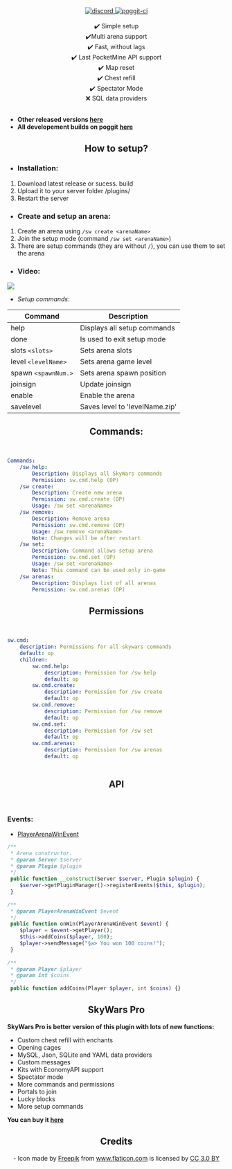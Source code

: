 <div align="center">
	<a href="https://discord.gg/uwBf2jS">
        <img src="https://img.shields.io/badge/chat-on%20discord-7289da.svg" alt="discord">
    </a>
    <a href="https://poggit.pmmp.io/ci/GamakCZ/SkyWars/SkyWars">
        <img src="https://poggit.pmmp.io/ci.shield/GamakCZ/SkyWars/SkyWars" alt="poggit-ci">
    </a>
    <br><br>
    ✔️ Simple setup
    <br>
    ✔️Multi arena support
    <br>
    ✔️ Fast, without lags
    <br>
    ✔️ Last PocketMine API support
    <br>
    ✔️ Map reset
    <br>
    ✔️ Chest refill
    <br>
    ✔️ Spectator Mode
    <br>
    ❌ SQL data providers
    <br>
    
</div>
<br>

- **Other released versions [here](https://github.com/GamakCZ/SkyWars/releases)**
- **All developement builds on poggit [here](https://poggit.pmmp.io/ci/GamakCZ/SkyWars/SkyWars)**

<div align="center">
	<h2>How to setup?</h2>
</div>

 - <h3>Installation:</h3>
 1. Download latest release or sucess. build
 2. Upload it to your server folder /plugins/
 3. Restart the server

-  <h3>Create and setup an arena:</h3>
1. Create an arena using `/sw create <arenaName>`
2. Join the setup mode (command `/sw set <arenaName>`)
3. There are setup commands (they are without `/`), you can use them to set the arena

- <h3>Video:</h3>

<a align="center" href="https://www.youtube.com/watch?v=3tbhWPUFe1c"><img src="http://img.youtube.com/vi/3tbhWPUFe1c/0.jpg"></a>

- _Setup commands_:

| Command | Description |
| --- | --- |
| help | Displays all setup commands |
| done | Is used to exit setup mode |
| slots `<slots>` | Sets arena slots |
| level `<levelName>` | Sets arena game level |
| spawn `<spawnNum.>` | Sets arena spawn position |
| joinsign | Update joinsign |
| enable | Enable the arena |
| savelevel | Saves level to 'levelName.zip' |

<div align="center">
	<h2>Commands:</h2>
</div>
<br>

<p align="center">  

```yaml
Commands:
    /sw help:
        Description: Displays all SkyWars commands
        Permission: sw.cmd.help (OP)
    /sw create:
        Description: Create new arena
        Permission: sw.cmd.create (OP)
        Usage: /sw set <arenaName>
    /sw remove:
        Description: Remove arena
        Permission: sw.cmd.remove (OP)
        Usage: /sw remove <arenaName>
        Note: Changes will be after restart
    /sw set:
        Description: Command allows setup arena
        Permission: sw.cmd.set (OP)
        Usage: /sw set <arenaName>
        Note: This command can be used only in-game
    /sw arenas:
        Description: Displays list of all arenas
        Permission: sw.cmd.arenas (OP)
```
</p>

<div align="center">
	<h2>Permissions</h2>
</div>
<br>

<p align="center">

```yaml
sw.cmd:  
    description: Permissions for all skywars commands
    default: op  
    children:  
        sw.cmd.help:
            description: Permission for /sw help  
            default: op  
        sw.cmd.create:  
            description: Permission for /sw create  
            default: op
        sw.cmd.remove:
            description: Permission for /sw remove
            default: op
        sw.cmd.set:  
            description: Permission for /sw set  
            default: op  
        sw.cmd.arenas:  
            description: Permission for /sw arenas  
            default: op    
			
```
</p>

<div align="center">
	<h2>API</h2>
</div>
<br>

<h3>Events:</h3>

- [PlayerArenaWinEvent](https://github.com/GamakCZ/SkyWars/blob/master/SkyWars/src/skywars/event/PlayerArenaWinEvent.php)

```php
/**  
 * Arena constructor.
 * @param Server $server  
 * @param Plugin $plugin  
 */
 public function __construct(Server $server, Plugin $plugin) {  
    $server->getPluginManager()->registerEvents($this, $plugin);  
 }  
  
/**  
 * @param PlayerArenaWinEvent $event  
 */
 public function onWin(PlayerArenaWinEvent $event) {  
    $player = $event->getPlayer();  
    $this->addCoins($player, 100);  
    $player->sendMessage("§a> You won 100 coins!");  
 }  
		
/**  
 * @param Player $player  
 * @param int $coins  
 */
 public function addCoins(Player $player, int $coins) {}
```

<div align="center">
    <h2>SkyWars Pro</h2>
</div>

**SkyWars Pro is better version of this plugin with lots of new functions:**

- Custom chest refill with enchants
- Opening cages
- MySQL, Json, SQLite and YAML data providers
- Custom messages
- Kits with EconomyAPI support
- Spectator mode
- More commands and permissions
- Portals to join
- Lucky blocks
- More setup commands

**You can buy it [here](https://store.vixikhd.gq)**



<div align="center">
    <h2>Credits</h2>
</div>

<div align="center">
    - Icon made by <a href="http://www.freepik.com" title="Freepik">Freepik</a> from <a href="https://www.flaticon.com/" title="Flaticon">www.flaticon.com</a> is licensed by <a href="http://creativecommons.org/licenses/by/3.0/" title="Creative Commons BY 3.0" target="_blank">CC 3.0 BY</a>
</div>
